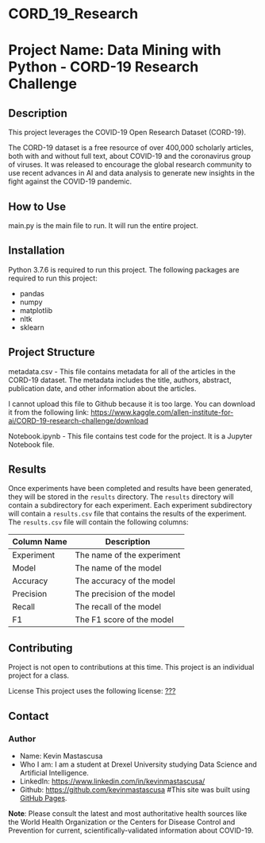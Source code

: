 # CORD_19_Research

# Project Name: Data Mining with Python - CORD-19 Research Challenge

## Description

This project leverages the COVID-19 Open Research Dataset (CORD-19).

The CORD-19 dataset is a free resource of over 400,000 scholarly articles, both with and without full text, about COVID-19 and the coronavirus group of viruses. It was released to encourage the global research community to use recent advances in AI and data analysis to generate new insights in the fight against the COVID-19 pandemic.

## How to Use
main.py is the main file to run. It will run the entire project.

## Installation

Python 3.7.6 is required to run this project. The following packages are required to run this project:

* pandas
* numpy
* matplotlib
* nltk
* sklearn

## Project Structure

metadata.csv - This file contains metadata for all of the articles in the CORD-19 dataset. The metadata includes the title, authors, abstract, publication date, and other information about the articles.

I cannot upload this file to Github because it is too large. You can download it from the following link: https://www.kaggle.com/allen-institute-for-ai/CORD-19-research-challenge/download

Notebook.ipynb - This file contains test  code for the project. It is a Jupyter Notebook file.

## Results

Once experiments have been completed and results have been generated, they will be stored in the `results` directory. The `results` directory will contain a subdirectory for each experiment. Each experiment subdirectory will contain a `results.csv` file that contains the results of the experiment. The `results.csv` file will contain the following columns:


| Column Name | Description |
| ----------- | ----------- |
| Experiment | The name of the experiment |
| Model | The name of the model |
| Accuracy | The accuracy of the model |
| Precision | The precision of the model |
| Recall | The recall of the model |
| F1 | The F1 score of the model |

## Contributing

Project is not open to contributions at this time. This project is an individual project for a class.

License
This project uses the following license: [???]()

## Contact
### Author
* Name: Kevin Mastascusa
* Who I am: I am a student at Drexel University studying Data Science and Artificial Intelligence.
* LinkedIn: https://www.linkedin.com/in/kevinmastascusa/
* Github: https://github.com/kevinmastascusa
#This site was built using [GitHub Pages](https://pages.github.com/).

**Note**: Please consult the latest and most authoritative health sources like the World Health Organization or the Centers for Disease Control and Prevention for current, scientifically-validated information about COVID-19.
